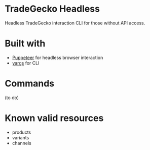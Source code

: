 # TradeGecko Headless

Headless TradeGecko interaction CLI for those without API access.

# Built with

- [Puppeteer](https://github.com/GoogleChrome/puppeteer) for headless browser interaction
- [yargs](https://github.com/yargs/yargs) for CLI

# Commands

(to do)

# Known valid resources

- products
- variants
- channels